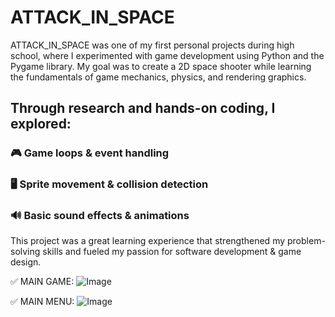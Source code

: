 # ATTACK_IN_SPACE
ATTACK_IN_SPACE was one of my first personal projects during high school, where I experimented with game development using Python and the Pygame library. My goal was to create a 2D space shooter while learning the fundamentals of game mechanics, physics, and rendering graphics.

## Through research and hands-on coding, I explored:
### 🎮 Game loops & event handling
### 🖥 Sprite movement & collision detection
### 🔊 Basic sound effects & animations

This project was a great learning experience that strengthened my problem-solving skills and fueled my passion for software development & game design.

✅ MAIN GAME:
![Image](https://github.com/user-attachments/assets/2fd5c80f-46a6-4928-a055-3fe4305b904b)

✅ MAIN MENU:
![Image](https://github.com/user-attachments/assets/217254d3-9262-4537-8390-9347b3d67ecf)
